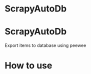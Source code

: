 # ScrapyAutoDb
ScrapyAutoDb
===========================

Export items to database using peewee

How to use
===========================

